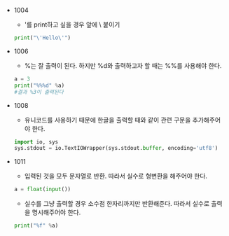 * 1004
  - '를 print하고 싶을 경우 앞에 \ 붙이기
  ```python
  print("\'Hello\'")
  ```

* 1006
  - %는 잘 출력이 된다. 하지만 %d와 출력하고자 할 때는 %%를 사용해야 한다.
  ```python
  a = 3
  print("%%%d" %a)
  #결과 %3이 출력된다
  ```

* 1008
  - 유니코드를 사용하기 때문에 한글을 출력할 때와 같이 관련 구문을 추가해주어야 한다.
  ```python
  import io, sys
  sys.stdout = io.TextIOWrapper(sys.stdout.buffer, encoding='utf8')
  ```
  
* 1011
  - 입력된 것을 모두 문자열로 반환. 따라서 실수로 형변환을 해주어야 한다.
  ```python
  a = float(input())
  ```
  
  - 실수를 그냥 출력할 경우 소수점 한자리까지만 반환해준다. 따라서 실수로 출력을 명시해주어야 한다.
  ```python
  print("%f" %a)
  ```
